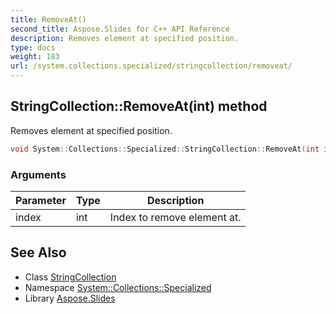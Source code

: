 ```yaml
---
title: RemoveAt()
second_title: Aspose.Slides for C++ API Reference
description: Removes element at specified position.
type: docs
weight: 183
url: /system.collections.specialized/stringcollection/removeat/
---
```

## StringCollection::RemoveAt(int) method


Removes element at specified position.

```cpp
void System::Collections::Specialized::StringCollection::RemoveAt(int index)
```


### Arguments

| Parameter | Type | Description |
| --- | --- | --- |
| index | int | Index to remove element at. |

## See Also

* Class [StringCollection](../)
* Namespace [System::Collections::Specialized](../../)
* Library [Aspose.Slides](../../../)